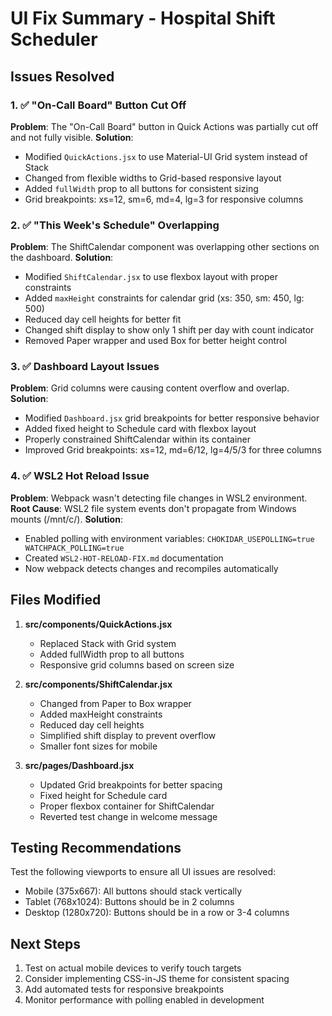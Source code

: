 # UI Fix Summary - Hospital Shift Scheduler

## Issues Resolved

### 1. ✅ "On-Call Board" Button Cut Off
**Problem**: The "On-Call Board" button in Quick Actions was partially cut off and not fully visible.
**Solution**: 
- Modified `QuickActions.jsx` to use Material-UI Grid system instead of Stack
- Changed from flexible widths to Grid-based responsive layout
- Added `fullWidth` prop to all buttons for consistent sizing
- Grid breakpoints: xs=12, sm=6, md=4, lg=3 for responsive columns

### 2. ✅ "This Week's Schedule" Overlapping
**Problem**: The ShiftCalendar component was overlapping other sections on the dashboard.
**Solution**:
- Modified `ShiftCalendar.jsx` to use flexbox layout with proper constraints
- Added `maxHeight` constraints for calendar grid (xs: 350, sm: 450, lg: 500)
- Reduced day cell heights for better fit
- Changed shift display to show only 1 shift per day with count indicator
- Removed Paper wrapper and used Box for better height control

### 3. ✅ Dashboard Layout Issues
**Problem**: Grid columns were causing content overflow and overlap.
**Solution**:
- Modified `Dashboard.jsx` grid breakpoints for better responsive behavior
- Added fixed height to Schedule card with flexbox layout
- Properly constrained ShiftCalendar within its container
- Improved Grid breakpoints: xs=12, md=6/12, lg=4/5/3 for three columns

### 4. ✅ WSL2 Hot Reload Issue
**Problem**: Webpack wasn't detecting file changes in WSL2 environment.
**Root Cause**: WSL2 file system events don't propagate from Windows mounts (/mnt/c/).
**Solution**: 
- Enabled polling with environment variables: `CHOKIDAR_USEPOLLING=true WATCHPACK_POLLING=true`
- Created `WSL2-HOT-RELOAD-FIX.md` documentation
- Now webpack detects changes and recompiles automatically

## Files Modified

1. **src/components/QuickActions.jsx**
   - Replaced Stack with Grid system
   - Added fullWidth prop to all buttons
   - Responsive grid columns based on screen size

2. **src/components/ShiftCalendar.jsx**
   - Changed from Paper to Box wrapper
   - Added maxHeight constraints
   - Reduced day cell heights
   - Simplified shift display to prevent overflow
   - Smaller font sizes for mobile

3. **src/pages/Dashboard.jsx**
   - Updated Grid breakpoints for better spacing
   - Fixed height for Schedule card
   - Proper flexbox container for ShiftCalendar
   - Reverted test change in welcome message

## Testing Recommendations

Test the following viewports to ensure all UI issues are resolved:
- Mobile (375x667): All buttons should stack vertically
- Tablet (768x1024): Buttons should be in 2 columns
- Desktop (1280x720): Buttons should be in a row or 3-4 columns

## Next Steps

1. Test on actual mobile devices to verify touch targets
2. Consider implementing CSS-in-JS theme for consistent spacing
3. Add automated tests for responsive breakpoints
4. Monitor performance with polling enabled in development